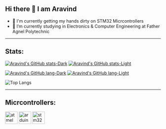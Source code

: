 ## Hi there 👋 I am Aravind

- 🔭 I'm currently getting my hands dirty on STM32 Micrcontrollers
- 🌱 I’m currently studying in Electronics & Computer Engineering at Father Agnel Polytechnic

---
## Stats:
<!-- comment -->
[![Aravind's GitHub stats-Dark](https://github-readme-stats.vercel.app/api?username=Pie1722&show_icons=true&theme=dark#gh-dark-mode-only)](https://github.com/Pie1722/github-readme-stats#gh-dark-mode-only)
[![Aravind's GitHub stats-Light](https://github-readme-stats.vercel.app/api?username=Pie1722&show_icons=true&theme=light#gh-light-mode-only)](https://github.com/Pie1722/github-readme-stats#gh-light-mode-only)

[![Aravind's GitHub lang-Dark](https://github-readme-stats.vercel.app/api/top-langs/?username=Pie1722&layout=compact&theme=dark#gh-dark-mode-only)](https://github.com/Pie1722/github-readme-stats#gh-dark-mode-only)
[![Aravind's GitHub lang-Light](https://github-readme-stats.vercel.app/api/top-langs/?username=Pie1722&layout=compact&theme=light#gh-light-mode-only)](https://github.com/Pie1722/github-readme-stats#gh-light-mode-only)

![Top Langs](https://github-readme-stats.vercel.app/api/top-langs/?username=Pie1722&layout=compact&theme=dark#gh-dark-mode-only)

---

## Micrcontrollers:

<p align="left">
  <img height="40" alt="atmel" src="https://github.com/user-attachments/assets/b7656ee2-d5a6-47bc-aca4-306a4a2a773e" />
  <img height="40" alt="arduino" src="https://github.com/user-attachments/assets/9568a9db-437c-41cc-b902-73f8d1b4d252" />
  <img height ="40" alt="stm32" src="https://github.com/user-attachments/assets/1d4796a0-45a5-42c9-9921-b56b49fca18b" />
</p>
